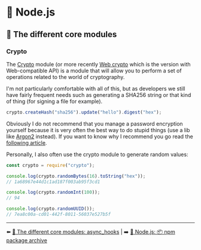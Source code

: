 # 🐢 Node.js

## 🌟 The different core modules

### Crypto

The [Crypto](https://nodejs.org/api/crypto.html) module (or more recently [Web crypto](https://nodejs.org/api/webcrypto.html) which is the version with Web-compatible API) is a module that will allow you to perform a set of operations related to the world of cryptography.

I'm not particularly comfortable with all of this, but as developers we still have fairly frequent needs such as generating a SHA256 string or that kind of thing (for signing a file for example).

```js
crypto.createHash("sha256").update("hello").digest("hex");
```
Obviously I do not recommend that you manage a password encryption yourself because it is very often the best way to do stupid things (use a lib like [Argon2](https://github.com/ranisalt/node-argon2) instead). If you want to know why I recommend you go read the [following article](https://medium.com/analytics-vidhya/password-hashing-pbkdf2-scrypt-bcrypt-and-argon2-e25aaf41598e).

Personally, I also often use the crypto module to generate random values:

```js
const crypto = require("crypto");

console.log(crypto.randomBytes(16).toString("hex"));
// 1a68967e44d1c1ad187f003ab95f3cd1

console.log(crypto.randomInt(100));
// 94

console.log(crypto.randomUUID());
// 7ea8c00a-cd01-442f-8011-56037e527b5f
```

---

⬅️ [🌟 The different core modules: async_hooks](./async_hooks.md) |
➡️ [🐢 Node.js: 📦 npm package archive](../npm-package-archive.md)
